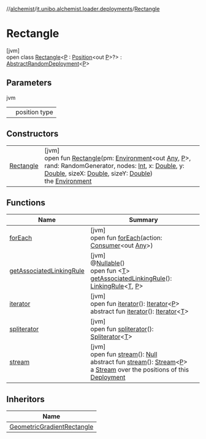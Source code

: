 //[alchemist](../../../index.md)/[it.unibo.alchemist.loader.deployments](../index.md)/[Rectangle](index.md)

# Rectangle

[jvm]\
open class [Rectangle](index.md)<[P](index.md) : [Position](../../it.unibo.alchemist.model.interfaces/-position/index.md)<out [P](../-circle/index.md)>?> : [AbstractRandomDeployment](../-abstract-random-deployment/index.md)<[P](../-circle/index.md)>

## Parameters

jvm

| | |
|---|---|
| <P> | position type |

## Constructors

| | |
|---|---|
| [Rectangle](-rectangle.md) | [jvm]<br>open fun [Rectangle](-rectangle.md)(pm: [Environment](../../it.unibo.alchemist.model.interfaces/-environment/index.md)<out [Any](https://kotlinlang.org/api/latest/jvm/stdlib/kotlin/-any/index.html), [P](../-circle/index.md)>, rand: RandomGenerator, nodes: [Int](https://kotlinlang.org/api/latest/jvm/stdlib/kotlin/-int/index.html), x: [Double](https://kotlinlang.org/api/latest/jvm/stdlib/kotlin/-double/index.html), y: [Double](https://kotlinlang.org/api/latest/jvm/stdlib/kotlin/-double/index.html), sizeX: [Double](https://kotlinlang.org/api/latest/jvm/stdlib/kotlin/-double/index.html), sizeY: [Double](https://kotlinlang.org/api/latest/jvm/stdlib/kotlin/-double/index.html))<br>the [Environment](../../it.unibo.alchemist.model.interfaces/-environment/index.md) |

## Functions

| Name | Summary |
|---|---|
| [forEach](../../it.unibo.alchemist.expressions.implementations/-list-tree-node/index.md#-655675525%2FFunctions%2F-267951372) | [jvm]<br>open fun [forEach](../../it.unibo.alchemist.expressions.implementations/-list-tree-node/index.md#-655675525%2FFunctions%2F-267951372)(action: [Consumer](https://docs.oracle.com/javase/8/docs/api/java/util/function/Consumer.html)<out [Any](https://kotlinlang.org/api/latest/jvm/stdlib/kotlin/-any/index.html)>) |
| [getAssociatedLinkingRule](../-deployment/get-associated-linking-rule.md) | [jvm]<br>@[Nullable](https://docs.oracle.com/javase/8/docs/api/javax/annotation/Nullable.html)()<br>open fun <[T](../-deployment/get-associated-linking-rule.md)> [getAssociatedLinkingRule](../-deployment/get-associated-linking-rule.md)(): [LinkingRule](../../it.unibo.alchemist.model.interfaces/-linking-rule/index.md)<[T](https://docs.oracle.com/javase/8/docs/api/java/lang/Iterable.html), [P](../-circle/index.md)> |
| [iterator](../-deployment/iterator.md) | [jvm]<br>open fun [iterator](../-deployment/iterator.md)(): [Iterator](https://docs.oracle.com/javase/8/docs/api/java/util/Iterator.html)<[P](../-circle/index.md)><br>abstract fun [iterator](../../it.unibo.alchemist.loader.variables/-arbitrary-variable/index.md#-1606146105%2FFunctions%2F-267951372)(): [Iterator](https://docs.oracle.com/javase/8/docs/api/java/util/Iterator.html)<[T](https://docs.oracle.com/javase/8/docs/api/java/lang/Iterable.html)> |
| [spliterator](../../it.unibo.alchemist.expressions.implementations/-list-tree-node/index.md#-677603448%2FFunctions%2F-267951372) | [jvm]<br>open fun [spliterator](../../it.unibo.alchemist.expressions.implementations/-list-tree-node/index.md#-677603448%2FFunctions%2F-267951372)(): [Spliterator](https://docs.oracle.com/javase/8/docs/api/java/util/Spliterator.html)<[T](https://docs.oracle.com/javase/8/docs/api/java/lang/Iterable.html)> |
| [stream](../-abstract-random-deployment/stream.md) | [jvm]<br>open fun [stream](../-abstract-random-deployment/stream.md)(): [Null](https://kotlinlang.org/api/latest/jvm/stdlib/kotlin/-null/index.html)<br>abstract fun [stream](../-deployment/stream.md)(): [Stream](https://docs.oracle.com/javase/8/docs/api/java/util/stream/Stream.html)<[P](../-circle/index.md)><br>a [Stream](https://docs.oracle.com/javase/8/docs/api/java/util/stream/Stream.html) over the positions of this [Deployment](../-deployment/index.md) |

## Inheritors

| Name |
|---|
| [GeometricGradientRectangle](../-geometric-gradient-rectangle/index.md) |
